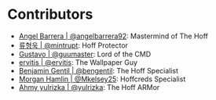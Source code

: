 # Contributors

- [Angel Barrera | @angelbarrera92](https://github.com/angelbarrera92): Mastermind of The Hoff
- [류형욱 | @mintrupt](https://github.com/mintrupt): Hoff Protector
- [Gustavo | @guumaster](https://github.com/guumaster): Lord of the CMD
- [ervitis | @ervitis](https://github.com/ervitis): The Wallpaper Guy
- [Benjamin Gentil | @bengentil](https://github.com/bengentil): The Hoff Specialist
- [Morgan Hamlin | @Mkelsey25](https://github.com/Mkelsey25): Hoffcreds Specialist
- [Ahmy yulrizka | @yulrizka](https://github.com/yulrizka): The Hoff ARMor
